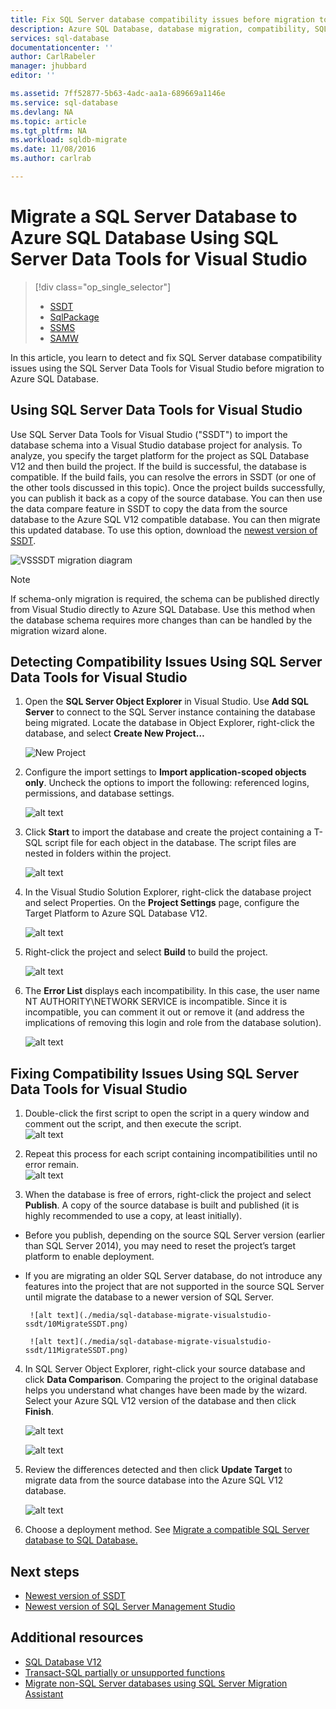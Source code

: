 ```yaml
---
title: Fix SQL Server database compatibility issues before migration to SQL Database | Microsoft Docs
description: Azure SQL Database, database migration, compatibility, SQL Azure Migration Wizard, SSDT
services: sql-database
documentationcenter: ''
author: CarlRabeler
manager: jhubbard
editor: ''

ms.assetid: 7ff52877-5b63-4adc-aa1a-689669a1146e
ms.service: sql-database
ms.devlang: NA
ms.topic: article
ms.tgt_pltfrm: NA
ms.workload: sqldb-migrate
ms.date: 11/08/2016
ms.author: carlrab

---
```

# Migrate a SQL Server Database to Azure SQL Database Using SQL Server Data Tools for Visual Studio

> [!div class="op_single_selector"]
>- [SSDT](sql-database-cloud-migrate-fix-compatibility-issues-ssdt.md)
>- [SqlPackage](./sql-database-cloud-migrate-determine-compatibility-sqlpackage.md)
>- [SSMS](./sql-database-cloud-migrate-determine-compatibility-ssms.md)
>- [SAMW](./sql-database-cloud-migrate-fix-compatibility-issues.md)

In this article, you learn to detect and fix SQL Server database compatibility issues using the SQL Server Data Tools for Visual Studio before migration to Azure SQL Database.

## Using SQL Server Data Tools for Visual Studio

Use SQL Server Data Tools for Visual Studio ("SSDT") to import the database schema into a Visual Studio database project for analysis. To analyze, you specify the target platform for the project as SQL Database V12 and then build the project. If the build is successful, the database is compatible. If the build fails, you can resolve the errors in SSDT (or one of the other tools discussed in this topic). Once the project builds successfully, you can publish it back as a copy of the source database. You can then use the data compare feature in SSDT to copy the data from the source database to the Azure SQL V12 compatible database. You can then migrate this updated database. To use this option, download the [newest version of SSDT](https://msdn.microsoft.com/zh-cn/library/mt204009.aspx).

  ![VSSSDT migration diagram](./media/sql-database-cloud-migrate/03VSSSDTDiagram.png)

  > [!NOTE]
  > If schema-only migration is required, the schema can be published directly from Visual Studio directly to Azure SQL Database. Use this method when the database schema requires more changes than can be handled by the migration wizard alone.

## Detecting Compatibility Issues Using SQL Server Data Tools for Visual Studio

1. Open the **SQL Server Object Explorer** in Visual Studio. Use **Add SQL Server** to connect to the SQL Server instance containing the database being migrated. Locate the database in Object Explorer, right-click the database, and select **Create New Project…**     

    ![New Project](./media/sql-database-migrate-visualstudio-ssdt/02MigrateSSDT.png)    

2. Configure the import settings to **Import application-scoped objects only**. Uncheck the options to import the following: referenced logins, permissions, and database settings.    

    ![alt text](./media/sql-database-migrate-visualstudio-ssdt/03MigrateSSDT.png)    

3. Click **Start** to import the database and create the project containing a T-SQL script file for each object in the database. The script files are nested in folders within the project.    

    ![alt text](./media/sql-database-migrate-visualstudio-ssdt/04MigrateSSDT.png)    

4. In the Visual Studio Solution Explorer, right-click the database project and select Properties. On the **Project Settings** page,  configure the Target Platform to Azure SQL Database V12.    

    ![alt text](./media/sql-database-migrate-visualstudio-ssdt/05MigrateSSDT.png)    

5. Right-click the project and select **Build** to build the project.    

    ![alt text](./media/sql-database-migrate-visualstudio-ssdt/06MigrateSSDT.png)    

6. The **Error List** displays each incompatibility. In this case, the user name NT AUTHORITY\NETWORK SERVICE is incompatible. Since it is incompatible, you can comment it out or remove it (and address the implications of removing this login and role from the database solution).     

    ![alt text](./media/sql-database-migrate-visualstudio-ssdt/07MigrateSSDT.png)    

## Fixing Compatibility Issues Using SQL Server Data Tools for Visual Studio

1. Double-click the first script to open the script in a query window and comment out the script, and then execute the script.     
    ![alt text](./media/sql-database-migrate-visualstudio-ssdt/08MigrateSSDT.png)

2. Repeat this process for each script containing incompatibilities until no error remain.    
    ![alt text](./media/sql-database-migrate-visualstudio-ssdt/09MigrateSSDT.png)

3. When the database is free of errors, right-click the project and select **Publish**. A copy of the source database is built and published (it is highly recommended to use a copy, at least initially).     
 - Before you publish, depending on the source SQL Server version (earlier than SQL Server 2014), you may need to reset the project’s target platform to enable deployment.     
 - If you are migrating an older SQL Server database, do not introduce any features into the project that are not supported in the source SQL Server until migrate the database to a newer version of SQL Server.     

        ![alt text](./media/sql-database-migrate-visualstudio-ssdt/10MigrateSSDT.png)    

        ![alt text](./media/sql-database-migrate-visualstudio-ssdt/11MigrateSSDT.png)    

4. In SQL Server Object Explorer, right-click your source database and click **Data Comparison**. Comparing the project to the original database helps you understand what changes have been made by the wizard. Select your Azure SQL V12 version of the database and then click **Finish**.    

    ![alt text](./media/sql-database-migrate-visualstudio-ssdt/12MigrateSSDT.png)    

    ![alt text](./media/sql-database-migrate-visualstudio-ssdt/13MigrateSSDT.png)    

5. Review the differences detected and then click **Update Target** to migrate data from the source database into the Azure SQL V12 database.     

    ![alt text](./media/sql-database-migrate-visualstudio-ssdt/14MigrateSSDT.png)    

6. Choose a deployment method. See [Migrate a compatible SQL Server database to SQL Database.](./sql-database-cloud-migrate.md)  

## Next steps

- [Newest version of SSDT](https://msdn.microsoft.com/zh-cn/library/mt204009.aspx)
- [Newest version of SQL Server Management Studio](https://msdn.microsoft.com/zh-cn/library/mt238290.aspx)

## Additional resources

- [SQL Database V12](./sql-database-v12-whats-new.md)
- [Transact-SQL partially or unsupported functions](./sql-database-transact-sql-information.md)
- [Migrate non-SQL Server databases using SQL Server Migration Assistant](http://blogs.msdn.com/b/ssma/)